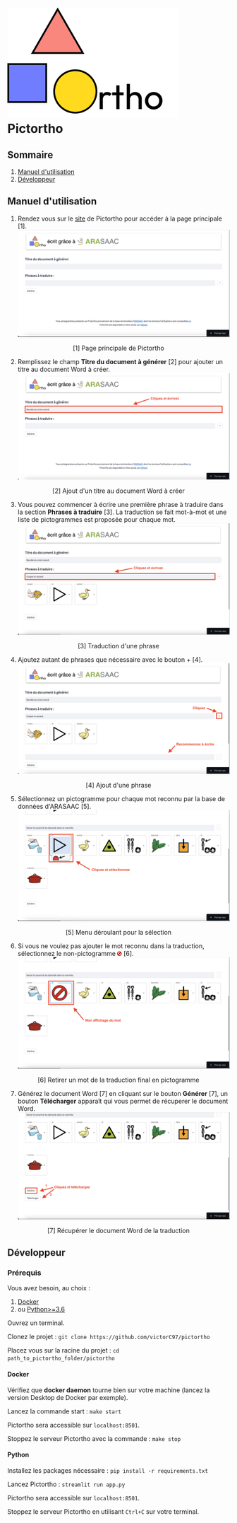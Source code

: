 # ![logo](static/logo.svg) Pictortho

## Sommaire

1. [Manuel d'utilisation](#manuel-dutilisation)
2. [Développeur](#développeur)

## Manuel d'utilisation

1. Rendez vous sur le [site](https://pictortho.streamlit.app) de Pictortho pour accéder à la page principale [1].
![homePage](static/homePage.png)
<p align="center">[1] Page principale de Pictortho</p>

2. Remplissez le champ **Titre du document à générer** [2] pour ajouter un titre au document Word à créer.
![titleDoc](static/titleDoc.png)
<p align="center">[2] Ajout d'un titre au document Word à créer</p>

3. Vous pouvez commencer à écrire une première phrase à traduire dans la section **Phrases à traduire** [3]. La traduction se fait mot-à-mot et une liste de pictogrammes est proposée pour chaque mot.
![sentence](static/sentence.png)
<p align="center">[3] Traduction d'une phrase</p>

4. Ajoutez autant de phrases que nécessaire avec le bouton + [4].
![addSentence](static/addSentence.png)
<p align="center">[4] Ajout d'une phrase</p>

5. Sélectionnez un pictogramme pour chaque mot reconnu par la base de données d'ARASAAC [5].
![select](static/select.png)
<p align="center">[5] Menu déroulant pour la sélection</p>

6. Si vous ne voulez pas ajouter le mot reconnu dans la traduction, sélectionnez le non-pictogramme <img src="static/nothing.png" alt="nothing" width="10"/> [6].
![nopicto](static/stop.png)
<p align="center">[6] Retirer un mot de la traduction final en pictogramme</p>

7. Générez le document Word [7] en cliquant sur le bouton **Générer** [7], un bouton **Télécharger** apparaît qui vous permet de récuperer le document Word.
![dl](static/dl.png)
<p align="center">[7] Récupérer le document Word de la traduction</p>

## Développeur

### Prérequis

Vous avez besoin, au choix :
1. [Docker](https://docs.docker.com/get-docker/)
2. ou [Python>=3.6](https://www.python.org/downloads/)

Ouvrez un terminal.

Clonez le projet : ````git clone https://github.com/victorC97/pictortho````

Placez vous sur la racine du projet : ````cd path_to_pictortho_folder/pictortho````

#### Docker

Vérifiez que **docker daemon** tourne bien sur votre machine (lancez la version Desktop de Docker par exemple).

Lancez la commande start : ````make start````

Pictortho sera accessible sur ````localhost:8501````.

Stoppez le serveur Pictortho avec la commande : ````make stop````

#### Python

Installez les packages nécessaire : ````pip install -r requirements.txt````

Lancez Pictortho : ````streamlit run app.py````

Pictortho sera accessible sur ````localhost:8501````.

Stoppez le serveur Pictortho en utilisant ````Ctrl+C```` sur votre terminal.